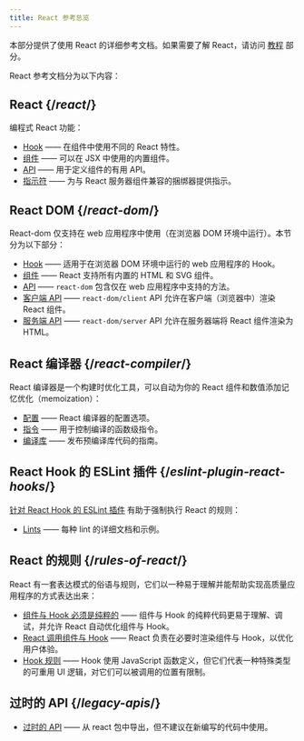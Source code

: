 ```yaml
---
title: React 参考总览
---
```


<Intro>

本部分提供了使用 React 的详细参考文档。如果需要了解 React，请访问 [教程](/learn) 部分。

</Intro>

React 参考文档分为以下内容：

## React {/*react*/}

编程式 React 功能：

* [Hook](/reference/react/hooks) —— 在组件中使用不同的 React 特性。
* [组件](/reference/react/components) —— 可以在 JSX 中使用的内置组件。
* [API](/reference/react/apis) —— 用于定义组件的有用 API。
* [指示符](/reference/rsc/directives) —— 为与 React 服务器组件兼容的捆绑器提供指示。

## React DOM {/*react-dom*/}

React-dom 仅支持在 web 应用程序中使用（在浏览器 DOM 环境中运行）。本节分为以下部分：

* [Hook](/reference/react-dom/hooks) —— 适用于在浏览器 DOM 环境中运行的 web 应用程序的 Hook。
* [组件](/reference/react-dom/components) —— React 支持所有内置的 HTML 和 SVG 组件。
* [API](/reference/react-dom) —— `react-dom` 包含仅在 web 应用程序中支持的方法。
* [客户端 API](/reference/react-dom/client) —— `react-dom/client` API 允许在客户端（浏览器中）渲染 React 组件。
* [服务端 API](/reference/react-dom/server) —— `react-dom/server` API 允许在服务器端将 React 组件渲染为 HTML。


## React 编译器 {/*react-compiler*/}

React 编译器是一个构建时优化工具，可以自动为你的 React 组件和数值添加记忆优化（memoization）：

* [配置](/reference/react-compiler/configuration) —— React 编译器的配置选项。
* [指令](/reference/react-compiler/directives) —— 用于控制编译的函数级指令。
* [编译库](/reference/react-compiler/compiling-libraries) —— 发布预编译库代码的指南。

## React Hook 的 ESLint 插件 {/*eslint-plugin-react-hooks*/}

[针对 React Hook 的 ESLint 插件](/reference/eslint-plugin-react-hooks) 有助于强制执行 React 的规则：

* [Lints](/reference/eslint-plugin-react-hooks) —— 每种 lint 的详细文档和示例。 

## React 的规则 {/*rules-of-react*/}

React 有一套表达模式的俗语与规则，它们以一种易于理解并能帮助实现高质量应用程序的方式表达出来：

* [组件与 Hook 必须是纯粹的](/reference/rules/components-and-hooks-must-be-pure) —— 组件与 Hook 的纯粹代码更易于理解、调试，并允许 React 自动优化组件与 Hook。
* [React 调用组件与 Hook](/reference/rules/react-calls-components-and-hooks) —— React 负责在必要时渲染组件与 Hook，以优化用户体验。
* [Hook 规则](/reference/rules/rules-of-hooks) —— Hook 使用 JavaScript 函数定义，但它们代表一种特殊类型的可重用 UI 逻辑，对它们可以被调用的位置有限制。

## 过时的 API {/*legacy-apis*/}

* [过时的 API](/reference/react/legacy) —— 从 react 包中导出，但不建议在新编写的代码中使用。
